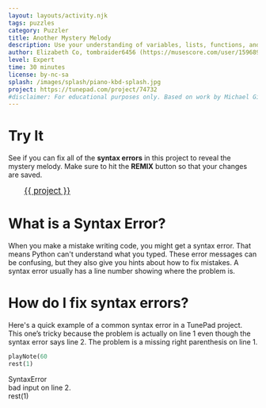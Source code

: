 ```yaml
---
layout: layouts/activity.njk
tags: puzzles
category: Puzzler
title: Another Mystery Melody
description: Use your understanding of variables, lists, functions, and for-loops to fix all of the syntax errors and reveal the mystery melody!
author: Elizabeth Co, tombraider6456 (https://musescore.com/user/1596896)
level: Expert
time: 30 minutes
license: by-nc-sa
splash: /images/splash/piano-kbd-splash.jpg
project: https://tunepad.com/project/74732
#disclaimer: For educational purposes only. Based on work by Michael Giacchino(2009).
---
```

# Try It
See if you can fix all of the **syntax errors** in this project to reveal the mystery melody. Make sure to hit the **REMIX** button so that your changes are saved.

<a href="{{ project }}" target="_blank" style="margin: 2rem; font-size: 120%">{{ project }}</a>



# What is a Syntax Error?
When you make a mistake writing code, you might get a syntax error. That means Python can't understand what you typed.
These error messages can be confusing, but they also give you hints about how to fix mistakes. 
A syntax error usually has a line number showing where the problem is.

# How do I fix syntax errors?
Here's a quick example of a common syntax error in a TunePad project. This one’s tricky because the problem is actually on line 1 even though the syntax error says line 2. The problem is a missing right parenthesis on line 1.

```python
playNote(60
rest(1)
```

<div class="error-message">
    <div class="error-name">
        <i class="fas fa-exclamation-circle"></i>SyntaxError
    </div>
    <div class="error-description">bad input on line 2.<br>rest(1)</div>
</div>
